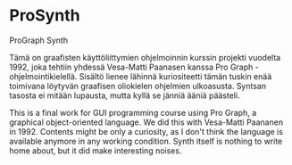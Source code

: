 # ProSynth
ProGraph Synth

Tämä on graafisten käyttöliittymien ohjelmoinnin kurssin projekti vuodelta 1992, joka tehtiin yhdessä Vesa-Matti Paanasen
kanssa Pro Graph -ohjelmointikielellä.  Sisältö lienee lähinnä kuriositeetti tämän tuskin enää toimivana löytyvän
graafisen oliokielen ohjelmien ulkoasusta.  Syntsan tasosta ei mitään lupausta, mutta kyllä se jänniä ääniä päästeli.

This is a final work for GUI programming course using Pro Graph, a graphical object-oriented language.
We did this with Vesa-Matti Paananen in 1992.  Contents might be only a curiosity, as I don't think the language
is available anymore in any working condition.  Synth itself is nothing to write home about,
but it did make interesting noises.
